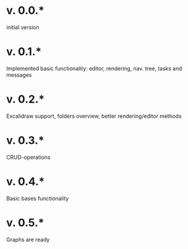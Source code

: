 # v. 0.0.*
initial version

# v. 0.1.*
Implemented basic functionality: editor, rendering, nav. tree, tasks and messages

# v. 0.2.*
Excalidraw support, folders overview, better rendering/editor methods

# v. 0.3.*
CRUD-operations

# v. 0.4.*
Basic bases functionality

# v. 0.5.*
Graphs are ready
